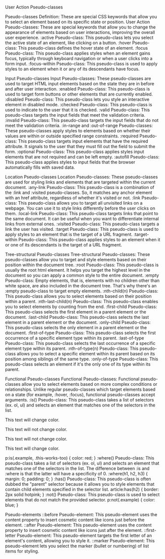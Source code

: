 User Action Pseudo-classes

Pseudo-classes Definition: These are special CSS keywords that allow you to select an element based on its specific state or position.
User Action Pseudo-classes: These are special keywords that allow you to change the appearance of elements based on user interactions, improving the overall user experience.
:active Pseudo-class: This pseudo-class lets you select the active state of an element, like clicking on a button.
:hover Pseudo-class: This pseudo-class defines the hover state of an element.
:focus Pseudo-class: This pseudo-class applies styles when an element gains focus, typically through keyboard navigation or when a user clicks into a form input.
:focus-within Pseudo-class: This pseudo-class is used to apply styles to an element when it or any of its descendants have focus.

Input Pseudo-classes
Input Pseudo-classes: These pseudo-classes are used to target HTML input elements based on the state they are in before and after user interaction.
:enabled Pseudo-class: This pseudo-class is used to target form buttons or other elements that are currently enabled.
:disabled Pseudo-class: This pseudo-class lets you style an interactive element in disabled mode.
:checked Pseudo-class: This pseudo-class is used to indicate to the user that it is checked.
:valid Pseudo-class: This pseudo-class targets the input fields that meet the validation criteria.
:invalid Pseudo-class: This pseudo-class targets the input fields that do not meet the validation criteria.
:in-range and :out-of-range Pseudo-classes: These pseudo-classes apply styles to elements based on whether their values are within or outside specified range constraints.
:required Pseudo-class: This pseudo-class targets input elements that have the required attribute. It signals to the user that they must fill out the field to submit the form.
:optional Pseudo-class: This pseudo-class applies styles input elements that are not required and can be left empty.
:autofill Pseudo-class: This pseudo-class applies styles to input fields that the browser automatically fills with saved data.

Location Pseudo-classes
Location Pseudo-classes: These pseudo-classes are used for styling links and elements that are targeted within the current document.
:any-link Pseudo-class: This pseudo-class is a combination of the :link and :visited pseudo-classes. So, it matches any anchor element with an href attribute, regardless of whether it's visited or not.
:link Pseudo-class: This pseudo-class allows you to target all unvisited links on a webpage. You can use it to style links differently before the user clicks on them.
:local-link Pseudo-class: This pseudo-class targets links that point to the same document. It can be useful when you want to differentiate internal links from external ones.
:visited Pseudo-class: This pseudo-class targets a link the user has visited.
:target Pseudo-class: This pseudo-class is used to apply styles to an element that is the target of a URL fragment.
:target-within Pseudo-class: This pseudo-class applies styles to an element when it or one of its descendants is the target of a URL fragment.

Tree-structural Pseudo-classes
Tree-structural Pseudo-classes: These pseudo-classes allow you to target and style elements based on their position within the document tree.
:root Pseudo-class: This pseudo-class is usually the root html element. It helps you target the highest level in the document so you can apply a common style to the entire document. 
:empty Pseudo-class: Empty elements, that is, elements with no children other than white space, are also included in the document tree. That's why there's an :empty pseudo-class to target empty elements.
:nth-child(n) Pseudo-class: This pseudo-class allows you to select elements based on their position within a parent.
:nth-last-child(n) Pseudo-class: This pseudo-class enables you to select elements by counting from the end.
:first-child Pseudo-class: This pseudo-class selects the first element in a parent element or the document.
:last-child Pseudo-class: This pseudo-class selects the last element in a parent element or the document.
:only-child Pseudo-class: This pseudo-class selects the only element in a parent element or the document.
:first-of-type Pseudo-class: This pseudo-class selects the first occurrence of a specific element type within its parent.
:last-of-type Pseudo-class: This pseudo-class selects the last occurrence of a specific element type within its parent.
:nth-of-type(n) Pseudo-class: This pseudo-class allows you to select a specific element within its parent based on its position among siblings of the same type.
:only-of-type Pseudo-class: This pseudo-class selects an element if it's the only one of its type within its parent.

Functional Pseudo-classes
Functional Pseudo-classes: Functional pseudo-classes allow you to select elements based on more complex conditions or relationships. Unlike regular pseudo-classes which target elements based on a state (for example, :hover, :focus), functional pseudo-classes accept arguments.
:is() Pseudo-class: This pseudo-class takes a list of selectors (ex. ol, ul) and selects an element that matches one of the selectors in the list.
<p class="example">This text will change color.</p>
<p>This text will not change color.</p>
<p>This text will not change color.</p>
<p class="this-works-too">This text will change color.</p>
p:is(.example, .this-works-too) {
    color: red;
}
:where() Pseudo-class: This pseudo-class takes a list of selectors (ex. ol, ul) and selects an element that matches one of the selectors in the list. The difference between :is and :where is that the latter will have a specificity of 0.
:where(h1, h2, h3) {
    margin: 0;
    padding: 0;
}
:has() Pseudo-class: This pseudo-class is often dubbed the "parent" selector because it allows you to style elements that contain child elements specified in the selector list.
article:has(h2) {
    border: 2px solid hotpink;
}
:not() Pseudo-class: This pseudo-class is used to select elements that do not match the provided selector.
p:not(.example) {
  color: blue;
}

Pseudo-elements
::before Pseudo-element: This pseudo-element uses the content property to insert cosmetic content like icons just before the element.
::after Pseudo-element: This pseudo-element uses the content property to insert cosmetic content like icons just after the element.
::first-letter Pseudo-element: This pseudo-element targets the first letter of an element's content, allowing you to style it.
::marker Pseudo-element: This pseudo-element lets you select the marker (bullet or numbering) of list items for styling.